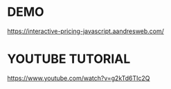 # DEMO

https://interactive-pricing-javascript.aandresweb.com/

# YOUTUBE TUTORIAL

https://www.youtube.com/watch?v=g2kTd6TIc2Q
